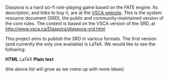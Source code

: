Diaspora is a hard sci-fi role-playing game based on the FATE engine. Its description, and links to buy it, are at the [VSCA website](http://www.vsca.ca/Diaspora/). This is the system resource document (SRD), the public and community-maintained version of the core rules. The content is based on the VSCA version of the SRD, at http://www.vsca.ca/Diaspora/diaspora-srd.html

This project aims to publish the SRD in various formats. The first version (and currently the only one available) is LaTeX. We would like to see the following:

**HTML** LaTeX
**Plain text**

(the above list will grow as we come up with more ideas)